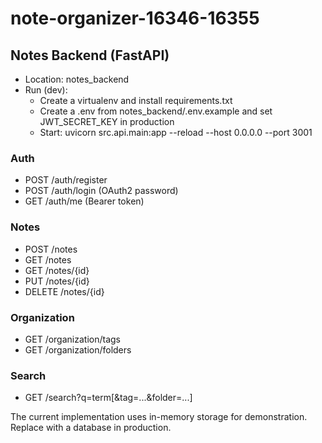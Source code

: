 # note-organizer-16346-16355

## Notes Backend (FastAPI)

- Location: notes_backend
- Run (dev):
  - Create a virtualenv and install requirements.txt
  - Create a .env from notes_backend/.env.example and set JWT_SECRET_KEY in production
  - Start: uvicorn src.api.main:app --reload --host 0.0.0.0 --port 3001

### Auth
- POST /auth/register
- POST /auth/login (OAuth2 password)
- GET /auth/me (Bearer token)

### Notes
- POST /notes
- GET /notes
- GET /notes/{id}
- PUT /notes/{id}
- DELETE /notes/{id}

### Organization
- GET /organization/tags
- GET /organization/folders

### Search
- GET /search?q=term[&tag=...&folder=...]

The current implementation uses in-memory storage for demonstration. Replace with a database in production.